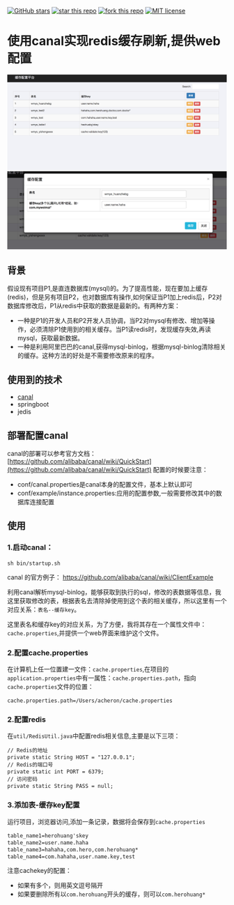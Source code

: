 [![GitHub stars](https://img.shields.io/github/stars/badges/shields.svg?style=social&label=Star&style=flat-square)](https://github.com/Ac-heron/hexo-canal)
[![star this repo](http://githubbadges.com/star.svg?user=Ac-heron&repo=hexo-canal&style=default)](https://github.com/Ac-heron/hexo-canal)
[![fork this repo](http://githubbadges.com/fork.svg?user=Ac-heron&repo=hexo-canal&style=default)](https://github.com/Ac-heron/hexo-canal/fork)
[![MIT license](https://img.shields.io/badge/License-MIT-blue.svg)](https://lbesson.mit-license.org/)
# 使用canal实现redis缓存刷新,提供web配置

![canal1](img/canal-list.png)
![canal2](img/canal-update.png)

## 背景
假设现有项目P1,是直连数据库(mysql)的。为了提高性能，现在要加上缓存(redis)，但是另有项目P2，也对数据库有操作,如何保证当P1加上redis后，P2对数据库修改后，P1从redis中获取的数据是最新的。有两种方案：
- 一种是P1的开发人员和P2开发人员协调，当P2对mysql有修改、增加等操作，必须清除P1使用到的相关缓存。当P1读redis时，发现缓存失效,再读mysql，获取最新数据。
- 一种是利用阿里巴巴的canal,获得mysql-binlog，根据mysql-binlog清除相关的缓存。这种方法的好处是不需要修改原来的程序。

## 使用到的技术
- [canal](https://github.com/alibaba/canal)
- springboot
- jedis

## 部署配置canal
canal的部署可以参考官方文档：[https://github.com/alibaba/canal/wiki/QuickStart](https://github.com/alibaba/canal/wiki/QuickStart)
配置的时候要注意：
- conf/canal.properties是canal本身的配置文件，基本上默认即可
- conf/example/instance.properties:应用的配置参数,一般需要修改其中的数据库连接配置

## 使用

### 1.启动canal：

```
sh bin/startup.sh
```

canal 的官方例子：
https://github.com/alibaba/canal/wiki/ClientExample

利用canal解析mysql-binlog，能够获取到执行的sql，修改的表数据等信息，我这里获取修改的表，根据表名去清除掉使用到这个表的相关缓存，所以这里有一个对应关系：`表名--缓存key`。

这里表名和缓存key的对应关系，为了方便，我将其存在一个属性文件中：`cache.properties`,并提供一个web界面来维护这个文件。

### 2.配置cache.properties
在计算机上任一位置建一文件：`cache.properties`,在项目的`application.properties`中有一属性：`cache.properties.path`，指向`cache.properties`文件的位置：

```
cache.properties.path=/Users/acheron/cache.properties
```

### 2.配置redis
在`util/RedisUtil.java`中配置redis相关信息,主要是以下三项：

```
// Redis的地址
private static String HOST = "127.0.0.1";
// Redis的端口号
private static int PORT = 6379;
// 访问密码
private static String PASS = null;
```

### 3.添加表-缓存key配置
运行项目，浏览器访问,添加一条记录，数据将会保存到`cache.properties`
```
table_name1=herohuang'skey
table_name2=user.name.haha
table_name3=hahaha,com.hero,com.herohuang*
table_name4=com.hahaha,user.name.key,test
```
注意cachekey的配置：
- 如果有多个，则用英文逗号隔开
- 如果要删除所有以`com.herohuang`开头的缓存，则可以`com.herohuang*`




